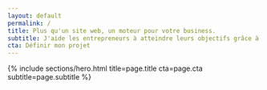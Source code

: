 ```yaml
---
layout: default
permalink: /
title: Plus qu'un site web, un moteur pour votre business.
subtitle: J'aide les entrepreneurs à atteindre leurs objectifs grâce à des outils web (sites, apps, e-commerce, tunnels) qui génèrent des résultats.
cta: Définir mon projet
---
```

{% include sections/hero.html title=page.title cta=page.cta subtitle=page.subtitle %}
